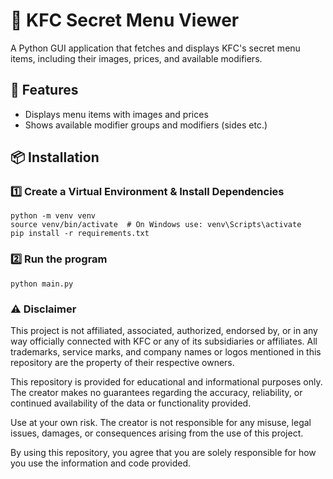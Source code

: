 # 🍗 KFC Secret Menu Viewer  

A Python GUI application that fetches and displays KFC's secret menu items, including their images, prices, and available modifiers.

## 🚀 Features  
- Displays menu items with images and prices  
- Shows available modifier groups and modifiers (sides etc.)  

## 📦 Installation  

### 1️⃣ Create a Virtual Environment & Install Dependencies  
```
python -m venv venv
source venv/bin/activate  # On Windows use: venv\Scripts\activate
pip install -r requirements.txt
```

### 2️⃣ Run the program  
```
python main.py
```

### ⚠️ Disclaimer
This project is not affiliated, associated, authorized, endorsed by, or in any way officially connected with KFC or any of its subsidiaries or affiliates. All trademarks, service marks, and company names or logos mentioned in this repository are the property of their respective owners.

This repository is provided for educational and informational purposes only. The creator makes no guarantees regarding the accuracy, reliability, or continued availability of the data or functionality provided.

Use at your own risk. The creator is not responsible for any misuse, legal issues, damages, or consequences arising from the use of this project.

By using this repository, you agree that you are solely responsible for how you use the information and code provided.
